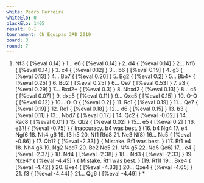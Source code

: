 ```yaml
---
white: Pedro Ferreira
whiteElo: 0
blackElo: 1405
result: 0-1
tournament: CN Equipas 3ªD 2019
board: 3
round: 7
---
```


1. Nf3 { [%eval 0.14] } 1... e6 { [%eval 0.14] } 2. d4 { [%eval 0.14] } 2... Nf6 { [%eval 0.14] } 3. c4 { [%eval 0.12] } 3... b6 { [%eval 0.19] } 4. g3 { [%eval 0.13] } 4... Bb7 { [%eval 0.26] } 5. Bg2 { [%eval 0.2] } 5... Bb4+ { [%eval 0.25] } 6. Bd2 { [%eval 0.25] } 6... Qe7 { [%eval 0.53] } 7. a3 { [%eval 0.29] } 7... Bxd2+ { [%eval 0.3] } 8. Nbxd2 { [%eval 0.13] } 8... c5 { [%eval 0.07] } 9. dxc5 { [%eval 0.11] } 9... Qxc5 { [%eval 0.15] } 10. O-O { [%eval 0.12] } 10... O-O { [%eval 0.2] } 11. Rc1 { [%eval 0.19] } 11... Qe7 { [%eval 0.19] } 12. Re1 { [%eval 0.18] } 12... d6 { [%eval 0.15] } 13. b3 { [%eval 0.11] } 13... Nbd7 { [%eval 0.17] } 14. Qc2 { [%eval -0.02] } 14... Rac8 { [%eval 0.01] } 15. Qb2 { [%eval 0.02] } 15... e5 { [%eval 0.2] } 16. e3?! { [%eval -0.75] } { Inaccuracy. b4 was best. } (16. b4 Ng4 17. e4 Ngf6 18. Nh4 g6 19. f3 h5 20. Nf1 Rfd8 21. Ne3 Nf8) 16... Nc5 { [%eval -0.86] } 17. Qb1? { [%eval -2.33] } { Mistake. Bf1 was best. } (17. Bf1 e4 18. Nh4 g6 19. Ng2 Ncd7 20. Be2 Ne5 21. Nf4 g5 22. Nd5 Qe6) 17... e4 { [%eval -2.37] } 18. Nd4 { [%eval -2.38] } 18... Nd3 { [%eval -2.33] } 19. Nxe4? { [%eval -4.45] } { Mistake. Rf1 was best. } (19. Rf1) 19... Bxe4 { [%eval -4.42] } 20. Bxe4 { [%eval -4.33] } 20... Qxe4 { [%eval -4.65] } 21. f3 { [%eval -4.44] } 21... Qg6 { [%eval -4.49] } *
